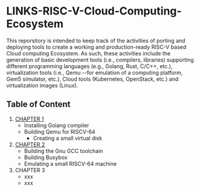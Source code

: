 # LINKS-RISC-V-Cloud-Computing-Ecosystem

This reporsitory is intended to keep track of the activities of porting and deploying tools to create a working and production-ready RISC-V based Cloud computing Ecosystem.
As such, these activities include the generation of basic development tools (i.e., compilers, libraries) supporting different programming languages (e.g., Golang, Rust, C/C++, etc.), virtualization tools (i.e., Qemu --for emulation of a 
computing platform, Gem5 simulator, etc.), Cloud tools (Kubernetes, OpenStack, etc.) and virtualization images (Linux).  

## Table of Content

1. [CHAPTER 1](https://github.com/francesco-ismb/LINKS-RISC-V-Cloud-Computing-Ecosystem/blob/main/C01.md) 
	- Installing Golang compiler
	- Building Qemu for RISCV-64
		- Creating a small virtual disk
2. [CHAPTER 2](https://github.com/francesco-ismb/LINKS-RISC-V-Cloud-Computing-Ecosystem/blob/main/C02.md)
	- Building the Gnu GCC toolchain
	- Building Busybox
	- Emulating a small RISCV-64 machine
3. CHAPTER 3
	- xxx
	- xxx